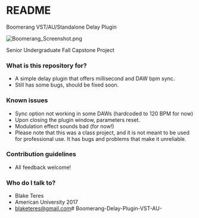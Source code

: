 # README #

Boomerang VST/AU/Standalone Delay Plugin

![Boomerang_Screenshot.png](https://bitbucket.org/repo/RbMknA/images/1638426232-Boomerang_Screenshot.png)

Senior Undergraduate Fall Capstone Project

### What is this repository for? ###

* A simple delay plugin that offers millisecond and DAW bpm sync.
* Still has some bugs, should be fixed soon.

### Known issues ###

* Sync option not working in some DAWs (hardcoded to 120 BPM for now)
* Upon closing the plugin window, parameters reset.
* Modulation effect sounds bad (for now!)
* Please note that this was a class project, and it is not meant to be used for professional use. It has bugs and problems that make it unreliable.

### Contribution guidelines ###

* All feedback welcome!

### Who do I talk to? ###

* Blake Teres
* American University 2017
* blaketeres@gmail.com# Boomerang-Delay-Plugin-VST-AU-
